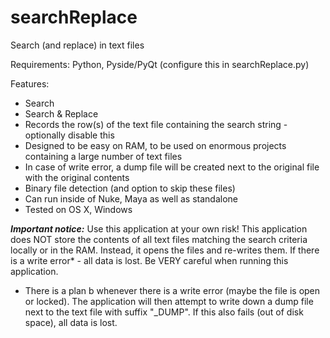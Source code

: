searchReplace
=============

Search (and replace) in text files

Requirements: Python, Pyside/PyQt (configure this in searchReplace.py)

Features:
* Search
* Search & Replace
* Records the row(s) of the text file containing the search string - optionally disable this
* Designed to be easy on RAM, to be used on enormous projects containing a large number of text files
* In case of write error, a dump file will be created next to the original file with the original contents
* Binary file detection (and option to skip these files)
* Can run inside of Nuke, Maya as well as standalone
* Tested on OS X, Windows


***Important notice:*** Use this application at your own risk!
This application does NOT store the contents of all text files matching the search criteria locally or in the RAM. Instead, it opens the files and re-writes them. If there is a write error* - all data is lost. Be VERY careful when running this application.

* There is a plan b whenever there is a write error (maybe the file is open or locked). The application will then attempt to write down a dump file next to the text file with suffix "_DUMP". If this also fails (out of disk space), all data is lost.
